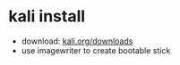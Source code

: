 # kali install
- download: [kali.org/downloads](https://www.kali.org/downloads)
- use imagewriter to create bootable stick
